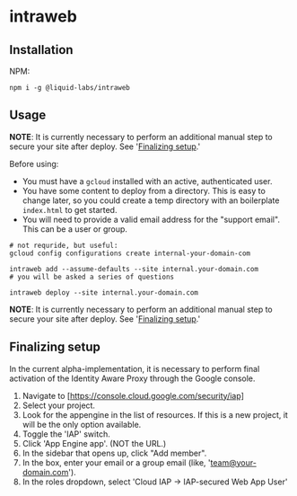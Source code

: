 # intraweb

## Installation

NPM:
```
npm i -g @liquid-labs/intraweb
```

## Usage

**NOTE**: It is currently necessary to perform an additional manual step to secure your site after deploy. See '[Finalizing setup](#finalizing-setup).'

Before using:

* You must have a `gcloud` installed with an active, authenticated user.
* You have some content to deploy from a directory. This is easy to change later, so you could create a temp directory with an boilerplate `index.html` to get started.
* You will need to provide a valid email address for the "support email". This can be a user or group.

```
# not requride, but useful:
gcloud config configurations create internal-your-domain-com

intraweb add --assume-defaults --site internal.your-domain.com
# you will be asked a series of questions

intraweb deploy --site internal.your-domain.com
```

**NOTE**: It is currently necessary to perform an additional manual step to secure your site after deploy. See '[Finalizing setup](#finalizing-setup).'

## Finalizing setup

In the current alpha-implementation, it is necessary to perform final activation of the Identity Aware Proxy through the Google console.

1. Navigate to [https://console.cloud.google.com/security/iap]
2. Select your project.
3. Look for the appengine in the list of resources. If this is a new project, it will be the only option available.
4. Toggle the 'IAP' switch.
5. Click 'App Engine app'. (NOT the URL.)
6. In the sidebar that opens up, click "Add member".
7. In the box, enter your email or a group email (like, 'team@your-domain.com').
8. In the roles dropdown, select 'Cloud IAP -> IAP-secured Web App User'
